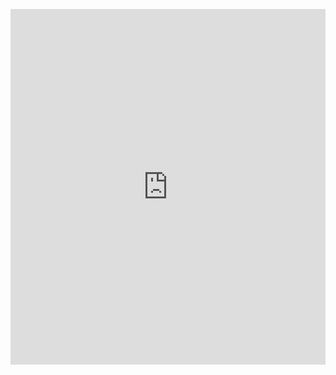 <p><iframe allowfullscreen width="100%" height="569" class="google-slides-iframe" frameborder="0" scrolling="no" src="https://docs.google.com/presentation/d/e/2PACX-1vTDOhcl6WA_yEhX-IvSHwfqdLI3hXe3XUgBYuugZtZxjvp6dVG6b_Y3ROWTtDw2vqKoVE0X8ui7TjiN/embed?start=false&amp;loop=false&amp;delayms=3000"></iframe></p>